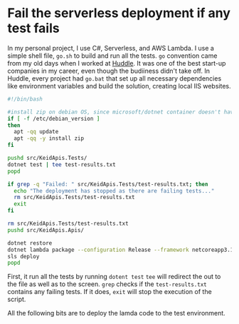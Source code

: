 # Fail the serverless deployment if any test fails

In my personal project, I use C\#, Serverless, and AWS Lambda. I use a simple shell file, `go.sh` to build and run all the tests. `go` convention came from my old days when I worked at [Huddle](https://www.huddle.com/). It was one of the best start-up companies in my career, even though the budiiness didn't take off. In Huddle, every project had `go.bat`  that set up all necessary dependencies like environment variables and build the solution, creating local IIS websites. 

```bash
#!/bin/bash

#install zip on debian OS, since microsoft/dotnet container doesn't have zip by default
if [ -f /etc/debian_version ]
then
  apt -qq update
  apt -qq -y install zip
fi

pushd src/KeidApis.Tests/
dotnet test | tee test-results.txt
popd

if grep -q "Failed: " src/KeidApis.Tests/test-results.txt; then
  echo "The deployment has stopped as there are failing tests..."
  rm src/KeidApis.Tests/test-results.txt
  exit
fi  

rm src/KeidApis.Tests/test-results.txt
pushd src/KeidApis.Apis/

dotnet restore
dotnet lambda package --configuration Release --framework netcoreapp3.1 --output-package bin/Release/netcoreapp3.1/package.zip
sls deploy
popd

```

First, it run all the tests by running `dotent test` `tee` will redirect the out to the file as well as to the screen. `grep` checks if the `test-results.txt` contains any failing tests. If it does, `exit` will stop the execution of the script. 

All the following bits are to deploy the lamda code to the test environment.

